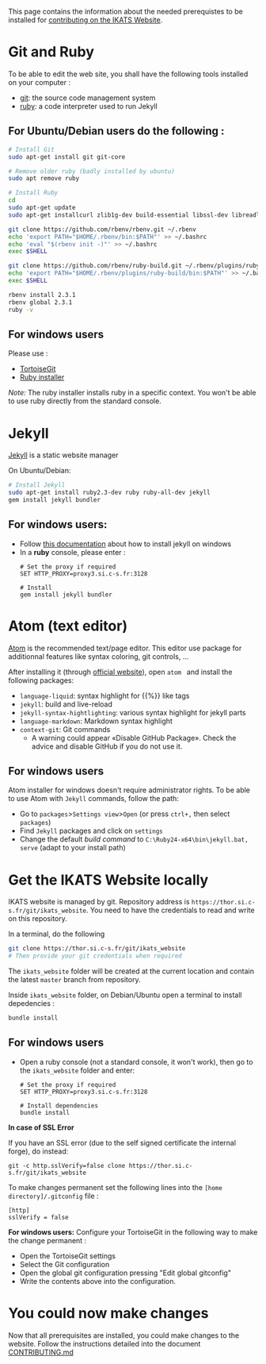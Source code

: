 This page contains the information about the needed prerequistes to be installed for [contributing on the IKATS Website](CONTRIBUTING.md).

# Git and Ruby

To be able to edit the web site, you shall have the following tools installed on your computer :
- [git](https://git-scm.com/): the source code management system
- [ruby](https://www.ruby-lang.org/fr/): a code interpreter used to run Jekyll


## For Ubuntu/Debian users do the following :
```bash
# Install Git
sudo apt-get install git git-core

# Remove older ruby (badly installed by ubuntu)
sudo apt remove ruby

# Install Ruby
cd
sudo apt-get update
sudo apt-get installcurl zlib1g-dev build-essential libssl-dev libreadline-dev libyaml-dev libsqlite3-dev sqlite3 libxml2-dev libxslt1-dev libcurl4-openssl-dev python-software-properties libffi-dev

git clone https://github.com/rbenv/rbenv.git ~/.rbenv
echo 'export PATH="$HOME/.rbenv/bin:$PATH"' >> ~/.bashrc
echo 'eval "$(rbenv init -)"' >> ~/.bashrc
exec $SHELL

git clone https://github.com/rbenv/ruby-build.git ~/.rbenv/plugins/ruby-build
echo 'export PATH="$HOME/.rbenv/plugins/ruby-build/bin:$PATH"' >> ~/.bashrc
exec $SHELL

rbenv install 2.3.1
rbenv global 2.3.1
ruby -v
```


## For windows users
Please use :
- [TortoiseGit](https://tortoisegit.org/)
- [Ruby installer](https://rubyinstaller.org/downloads/)

_Note:_ The ruby installer installs ruby in a specific context. You won't be able to use ruby directly from the standard console.


# Jekyll

[Jekyll](https://jekyllrb.com/) is a static website manager

On Ubuntu/Debian:
```bash
# Install Jekyll
sudo apt-get install ruby2.3-dev ruby ruby-all-dev jekyll
gem install jekyll bundler
```


## For windows users:

- Follow [this documentation](https://jekyllrb.com/docs/windows/#installation-via-rubyinstaller) about how to install jekyll on windows
- In a **ruby** console, please enter :
  ```batch
  # Set the proxy if required
  SET HTTP_PROXY=proxy3.si.c-s.fr:3128

  # Install
  gem install jekyll bundler
  ```


# Atom (text editor)

[Atom](https://atom.io) is the recommended text/page editor.
This editor use package for additionnal features like syntax coloring, git controls, ...

After installing it (through [official website](https://atom.io)), open `atom ` and install the following packages:
- `language-liquid`: syntax highlight for {{%}} like tags
- `jekyll`: build and live-reload
- `jekyll-syntax-hightlighting`: various syntax highlight for jekyll parts
- `language-markdown`: Markdown syntax highlight
- `context-git`: Git commands
  - A warning could appear «Disable GitHub Package». Check the advice and disable GitHub if you do not use it.


## For windows users

Atom installer for windows doesn't require administrator rights.
To be able to use Atom with `Jekyll` commands, follow the path:
- Go to `packages`>`Settings view`>`Open` (or press `ctrl+,` then select `packages`)
- Find `Jekyll` packages and click on `settings`
- Change the default *build command* to `C:\Ruby24-x64\bin\jekyll.bat, serve` (adapt to your install path)


# Get the IKATS Website locally

IKATS website is managed by git. Repository address is `https://thor.si.c-s.fr/git/ikats_website`.
You need to have the credentials to read and write on this repository.

In a terminal, do the following
```bash
git clone https://thor.si.c-s.fr/git/ikats_website
# Then provide your git credentials when required
```

The `ikats_website` folder will be created at the current location and contain the latest `master` branch from repository.

Inside `ikats_website` folder, on Debian/Ubuntu open a terminal to install depedencies :
```bash
bundle install
```

## For windows users

- Open a ruby console (not a standard console, it won't work), then go to the `ikats_website` folder and enter:
  ```
  # Set the proxy if required
  SET HTTP_PROXY=proxy3.si.c-s.fr:3128

  # Install dependencies
  bundle install
  ```


**In case of SSL Error**

If you have an SSL error (due to the self signed certificate the internal forge), do instead:
```
git -c http.sslVerify=false clone https://thor.si.c-s.fr/git/ikats_website
```

To make changes permanent set the following lines into the `[home directory]/.gitconfig` file :
```
[http]
sslVerify = false
```

**For windows users:** Configure your TortoiseGit in the following way to make the change permanent :
- Open the TortoiseGit settings
- Select the Git configuration
- Open the global git configuration pressing "Edit global gitconfig"
- Write the contents above into the configuration.


# You could now make changes
Now that all prerequisites are installed, you could make changes to the website. Follow the instructions detailed into the document [CONTRIBUTING.md](CONTRIBUTING.md)
